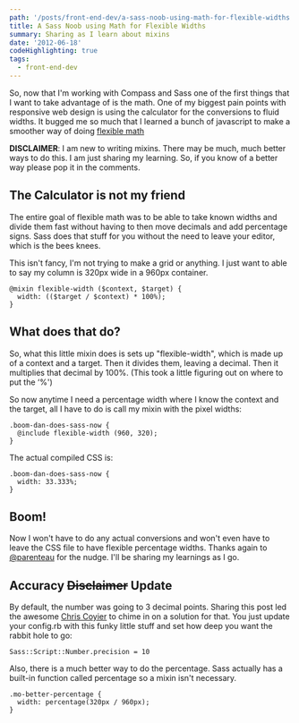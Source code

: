 ```yaml
---
path: '/posts/front-end-dev/a-sass-noob-using-math-for-flexible-widths'
title: A Sass Noob using Math for Flexible Widths
summary: Sharing as I learn about mixins
date: '2012-06-18'
codeHighlighting: true
tags:
  - front-end-dev
---
```


So, now that I'm working with Compass and Sass one of the first things that I want to take advantage of is the math. One of my biggest pain points with responsive web design is using the calculator for the conversions to fluid widths. It bugged me so much that I learned a bunch of javascript to make a smoother way of doing [flexible math](http://responsv.com/flexible-math)

**DISCLAIMER**: I am new to writing mixins. There may be much, much better ways to do this. I am just sharing my learning. So, if you know of a better way please pop it in the comments.

## The Calculator is not my friend

The entire goal of flexible math was to be able to take known widths and divide them fast without having to then move decimals and add percentage signs. Sass does that stuff for you without the need to leave your editor, which is the bees knees.

This isn't fancy, I'm not trying to make a grid or anything. I just want to able to say my column is 320px wide in a 960px container.

    @mixin flexible-width ($context, $target) {
      width: (($target / $context) * 100%);
    }

## What does that do?

So, what this little mixin does is sets up "flexible-width", which is made up of a context and a target. Then it divides them, leaving a decimal. Then it multiplies that decimal by 100%. (This took a little figuring out on where to put the ‘%')

So now anytime I need a percentage width where I know the context and the target, all I have to do is call my mixin with the pixel widths:

    .boom-dan-does-sass-now {
      @include flexible-width (960, 320);
    }

The actual compiled CSS is:

    .boom-dan-does-sass-now {
      width: 33.333%;
    }

## Boom!

Now I won't have to do any actual conversions and won't even have to leave the CSS file to have flexible percentage widths. Thanks again to [@parenteau](http://twitter.com/parenteau) for the nudge. I'll be sharing my learnings as I go.

## Accuracy <strike>Disclaimer</strike> Update

By default, the number was going to 3 decimal points. Sharing this post led the awesome [Chris Coyier](http://twitter.com/chriscoyier) to chime in on a solution for that. You just update your config.rb with this funky little stuff and set how deep you want the rabbit hole to go:

    Sass::Script::Number.precision = 10

Also, there is a much better way to do the percentage. Sass actually has a built-in function called percentage so a mixin isn't necessary.

    .mo-better-percentage {
      width: percentage(320px / 960px);
    }